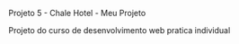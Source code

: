 Projeto 5 - Chale Hotel  - Meu Projeto

Projeto do curso de desenvolvimento web pratica individual 
